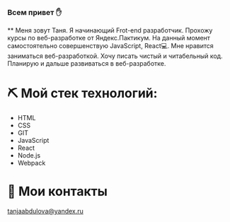 ### Всем привет :hand:


** Меня зовут Таня. Я начинающий Frot-end разработчик. Прохожу курсы по веб-разработке от Яндекс.Пактикум. На данный момент самостоятельно совершенствую JavaScript, React💻. Мне нравится заниматься веб-разработкой. Хочу писать чистый и читабельный код. Планирую и дальше развиваться в веб-разработке. 

# :pick: Мой стек технологий:

- HTML
- CSS
- GIT
- JavaScript
- React
- Node.js
- Webpack

# :pencil: Мои контакты

tanjaabdulova@yandex.ru


